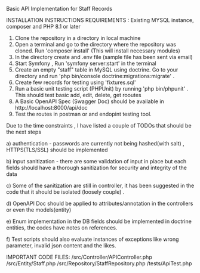 Basic API Implementation for Staff Records

INSTALLATION INSTRUCTIONS
REQUIREMENTS : Existing MYSQL instance, composer and PHP 8.1 or later
1) Clone the repository in a directory in local machine
2) Open a terminal and go to the directory where the repository was cloned. Run 'composer install' (This will install necessary modules)
3) In the directory create and .env file (sample file has been sent via email)
4) Start Symfony , Run 'symfony server:start' in the terminal
5) Create an empty "staff" table in MySQL using doctrine. Go to your directory and run 'php bin/console doctrine:migrations:migrate' .
6) Create few records for testing using 'fixtures.sql'
7) Run a basic unit testing script (PHPUnit) by running 'php bin/phpunit' . This should test basic add, edit, delete, get rooutes
8) A Basic OpenAPI Spec (Swagger Doc) should be available in http://localhost:8000/api/doc
9) Test the routes in postman or and endopint testing tool.




Due to the time constraints , I have listed a couple of TODOs that should be the next steps


a) authentication - passwords are currently not being hashed(with salt) , HTTPS(TLS/SSL) should be implemented

b) input sanitization - there are some validation of input in place but each fields should have a thorough sanitization for security and integrity of the data

c) Some of the sanitization are still in controller, it has been suggested in the code that it should be isolated (loosely couple) .

d) OpenAPI Doc should be applied to attributes/annotation in the controllers or even the models(entity)

e) Enum implementation in the DB fields should be implemented in doctrine entities, the codes have notes on references.

f) Test scripts should also evaluate instances of exceptions like wrong parameter, invalid json content and the likes.


IMPORTANT CODE FILES: 
/src/Controller/APIController.php
/src/Entity/Staff.php
/src/Repository/StaffRepository.php
/tests/ApiTest.php
